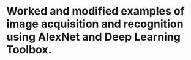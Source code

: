 # Worked and modified examples of image acquisition and recognition using AlexNet and Deep Learning Toolbox.
